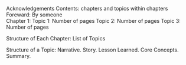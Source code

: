 
Acknowledgements 
Contents: chapters and topics within chapters 
Foreward: By someone  
Chapter 1: <Topic>
Topic 1: Number of pages 
Topic 2: Number of pages 
Topic 3: Number of pages 

Structure of Each Chapter: 
List of Topics 

Structure of a Topic: 
Narrative. Story. Lesson Learned. Core Concepts. Summary.



